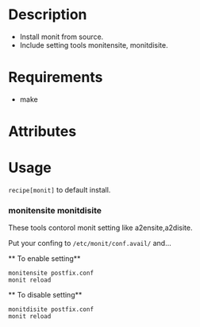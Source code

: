 Description
===========

* Install monit from source.
* Include setting tools monitensite, monitdisite.

Requirements
============

* make

Attributes
==========

Usage
=====

`recipe[monit]` to default install.

### monitensite monitdisite

These tools contorol monit setting like a2ensite,a2disite.

Put your confing to `/etc/monit/conf.avail/` and...

** To enable setting**

    monitensite postfix.conf  
    monit reload

** To disable setting**

    monitdisite postfix.conf
    monit reload
